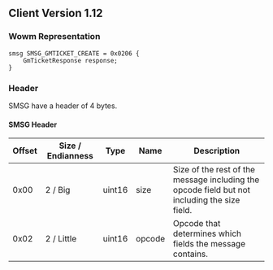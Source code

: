 ## Client Version 1.12

### Wowm Representation
```rust,ignore
smsg SMSG_GMTICKET_CREATE = 0x0206 {
    GmTicketResponse response;    
}

```
### Header
SMSG have a header of 4 bytes.

#### SMSG Header
| Offset | Size / Endianness | Type   | Name   | Description |
| ------ | ----------------- | ------ | ------ | ----------- |
| 0x00   | 2 / Big           | uint16 | size   | Size of the rest of the message including the opcode field but not including the size field.|
| 0x02   | 2 / Little        | uint16 | opcode | Opcode that determines which fields the message contains.|
